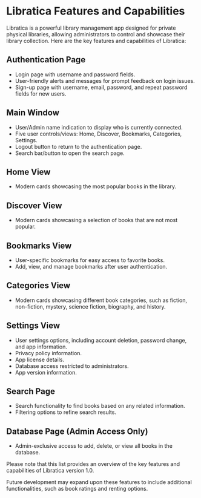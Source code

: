 # Libratica Features and Capabilities

Libratica is a powerful library management app designed for private physical libraries, allowing administrators to control and showcase their library collection. Here are the key features and capabilities of Libratica:

## Authentication Page

- Login page with username and password fields.
- User-friendly alerts and messages for prompt feedback on login issues.
- Sign-up page with username, email, password, and repeat password fields for new users.

## Main Window

- User/Admin name indication to display who is currently connected.
- Five user controls/views: Home, Discover, Bookmarks, Categories, Settings.
- Logout button to return to the authentication page.
- Search bar/button to open the search page.

## Home View

- Modern cards showcasing the most popular books in the library.

## Discover View

- Modern cards showcasing a selection of books that are not most popular.

## Bookmarks View

- User-specific bookmarks for easy access to favorite books.
- Add, view, and manage bookmarks after user authentication.

## Categories View

- Modern cards showcasing different book categories, such as fiction, non-fiction, mystery, science fiction, biography, and history.

## Settings View

- User settings options, including account deletion, password change, and app information.
- Privacy policy information.
- App license details.
- Database access restricted to administrators.
- App version information.

## Search Page

- Search functionality to find books based on any related information.
- Filtering options to refine search results.

## Database Page (Admin Access Only)

- Admin-exclusive access to add, delete, or view all books in the database.

Please note that this list provides an overview of the key features and capabilities of Libratica version 1.0. 

Future development may expand upon these features to include additional functionalities, such as book ratings and renting options.

